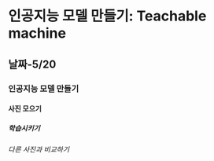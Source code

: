 # 인공지능 모델 만들기: Teachable machine
## 날짜-5/20
### 인공지능 모델 만들기
#### 사진 모으기
##### 학습시키기
###### 다른 사진과 비교하기
